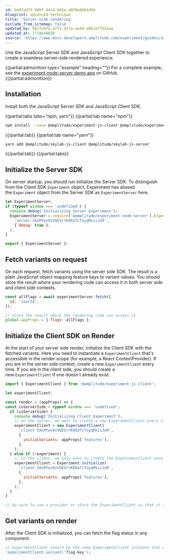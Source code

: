 ```yaml
---
id: be8fad75-98bf-44c4-945a-a0f8a8bb1d94
blueprint: advanced-technique
title: 'Server-side rendering'
exclude_from_sitemap: false
updated_by: 5817a4fa-a771-417a-aa94-a0b1e7f55eae
updated_at: 1718648659
source: 'https://www.docs.developers.amplitude.com/experiment/guides/server-side-rendering/'
---
```

Use the JavaScript Server SDK and JavaScript Client SDK together to create a seamless server-side rendered experience.

{{partial:admonition type="example" heading=""}}
For a complete example, see the [experiment-node-server demo app](https://github.com/amplitude/experiment-node-server/tree/main/packages/ssr-demo) on GitHub.
{{/partial:admonition}}

## Installation

Install both the JavaScript Server SDK and JavaScript Client SDK.

{{partial:tabs tabs="npm, yarn"}}
{{partial:tab name="npm"}}
```bash
npm install --save @amplitude/experiment-js-client @amplitude/experiment-node-server
```
{{/partial:tab}}
{{partial:tab name="yarn"}}
```bash
yarn add @amplitude/skylab-js-client @amplitude/skylab-js-server
```
{{/partial:tab}}
{{/partial:tabs}}

## Initialize the Server SDK

On server startup, you should run initialize the Server SDK. To distinguish from the Client SDK `Experiment` object, Experiment has aliased the `Experiment` object from the Server SDK as `ExperimentServer` here.

```js
let ExperimentServer;
if (typeof window === 'undefined') {
  console.debug('Initializing Server Experiment');
  ExperimentServer = require('@amplitude/experiment-node-server').Experiment.initialize(
    'server-IAxMYws9vVQESrrK88aTcToyqMxiiJoR',
    { debug: true },
  );
}

export { ExperimentServer };
```

## Fetch variants on request

On each request, fetch variants using the server side SDK. The result is a plain JavaScript object mapping feature keys to variant values. You should store the result where your rendering code can access it in both server side and client side contexts.

```js
const allFlags = await experimentServer.fetch({
  id: 'userId',
});

// store the result where the rendering code can access it
global.appProps = { flags: allFlags };
```

## Initialize the Client SDK on Render

At the start of your server side render, initialize the Client SDK with the fetched variants. Here you need to instantiate a `ExperimentClient` that's accessible in the render scope (for example, a React ContextProvider). If you are in the server side context, create a new `ExperimentClient` every time. If you are in the client side, you should create a new `ExperimentClient` if one doesn't already exist.

```js
import { ExperimentClient } from '@amplitude/experiment-js-client';

let experimentClient;

const render = (appProps) => {
const isServerSide = typeof window === 'undefined';
  if (isServerSide) {
    console.debug('Initializing Client Experiment');
    // on the server, we want to create a new ExperimentClient every time
    experimentClient = new ExperimentClient(
      'client-IAxMYws9vVQESrrK88aTcToyqMxiiJoR',
      {
        initialVariants: appProps['features'],
      },
    );
  } else if (!experiment) {
    // in the client, we only want to create the ExperimentClient once
    experimentClient = Experiment.initialize(
      'client-IAxMYws9vVQESrrK88aTcToyqMxiiJoR',
      {
        initialVariants: appProps['features'],
      },
    );
  }
}

// be sure to use a provider or store the ExperimentClient so that it is accessible in the render scope
```

## Get variants on render

After the Client SDK is initialized, you can fetch the flag status in any component.

```js
// experimentClient should be the same ExperimentClient instance that was instantiated in the previous step
'experimentClient.variant('flag-key');
```